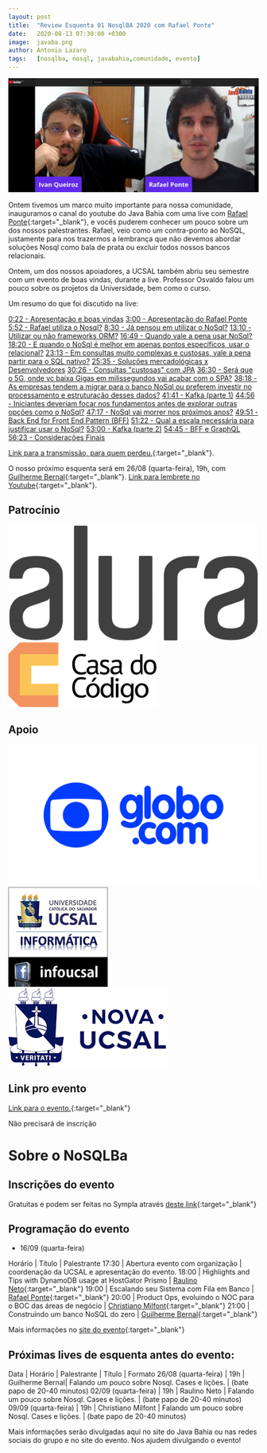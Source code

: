 ```yaml
---
layout: post
title:  "Review Esquenta 01 NosqlBA 2020 com Rafael Ponte"
date:   2020-08-13 07:30:00 +0300
image:  javaba.png
author: Antonio Lazaro
tags:   [nosqlba, nosql, javabahia,comunidade, evento]
---
```


![](/img/nosqlba/youtube-com-ponte.png)

Ontem tivemos um marco muito importante para nossa comunidade, inauguramos o canal do youtube do Java Bahia com uma live com [Rafael Ponte](https://www.linkedin.com/in/rponte/){:target="\_blank"}, e vocês puderem conhecer um pouco sobre um dos nossos palestrantes. Rafael, veio como um contra-ponto ao NoSQL, justamente para nos trazermos a lembrança que não devemos abordar soluções Nosql como bala de prata ou excluir todos nossos bancos relacionais.

Ontem, um dos nossos apoiadores, a UCSAL também abriu seu semestre com um evento de boas vindas, durante a live. Professor Osvaldo falou um pouco sobre os projetos da Universidade, bem como o curso.

Um resumo do que foi discutido na live:

[0:22 - Apresentação e boas vindas](https://www.youtube.com/watch?v=G0nViPCrE_o&t=22s)
[3:00 - Apresentação do Rafael Ponte](https://www.youtube.com/watch?v=G0nViPCrE_o&t=180s)
[5:52 - Rafael utiliza o Nosql?](https://www.youtube.com/watch?v=G0nViPCrE_o&t=352s)
[8:30 - Já pensou em utilizar o NoSql?](https://www.youtube.com/watch?v=G0nViPCrE_o&t=510s)
[13:10 - Utilizar ou não frameworks ORM?](https://www.youtube.com/watch?v=G0nViPCrE_o&t=790s)
[16:49 - Quando vale a pena usar NoSql?](https://www.youtube.com/watch?v=G0nViPCrE_o&t=1009s) 
[18:20 - E quando o NoSql é melhor em apenas pontos específicos, usar o relacional?](https://www.youtube.com/watch?v=G0nViPCrE_o&t=1100s)
[23:13 - Em consultas muito complexas e custosas, vale a pena partir para o SQL nativo?](https://www.youtube.com/watch?v=G0nViPCrE_o&t=1339s)
[25:35 - Soluções mercadológicas x Desenvolvedores](https://www.youtube.com/watch?v=G0nViPCrE_o&t=1535s)
[30:26 - Consultas "custosas" com JPA](https://www.youtube.com/watch?v=G0nViPCrE_o&t=1826s)
[36:30 - Será que o 5G, onde vc baixa Gigas em milissegundos vai acabar com o SPA?](https://www.youtube.com/watch?v=G0nViPCrE_o&t=2190s)
[38:18 - As empresas tendem a migrar para o banco NoSql ou preferem investir no processamento e estruturação desses dados?](https://www.youtube.com/watch?v=G0nViPCrE_o&t=2298s)
[41:41 - Kafka (parte 1)](https://www.youtube.com/watch?v=G0nViPCrE_o&t=2501s)
[44:56 - Iniciantes deveriam focar nos fundamentos antes de explorar outras opções como o NoSql?](https://www.youtube.com/watch?v=G0nViPCrE_o&t=2696s)
[47:17 - NoSql vai morrer nos próximos anos?](https://www.youtube.com/watch?v=G0nViPCrE_o&t=2837s)
[49:51 - Back End for Front End Pattern (BFF)](https://www.youtube.com/watch?v=G0nViPCrE_o&t=2991s)
[51:22 - Qual a escala necessária para justificar usar o NoSql?](https://www.youtube.com/watch?v=G0nViPCrE_o&t=3082s)
[53:00 - Kafka (parte 2)](https://www.youtube.com/watch?v=G0nViPCrE_o&t=3180s)
[54:45 - BFF e GraphQL](https://www.youtube.com/watch?v=G0nViPCrE_o&t=3285s)
[56:23 - Considerações Finais](https://www.youtube.com/watch?v=G0nViPCrE_o&t=3383s)


[Link para a transmissão, para quem perdeu.](https://www.youtube.com/watch?v=G0nViPCrE_o){:target="\_blank"}.

O nosso próximo esquenta será em 26/08 (quarta-feira), 19h, com [Guilherme Bernal](https://www.linkedin.com/in/guilherme-bernal-58666777/){:target="\_blank"}. [Link para lembrete no Youtube](https://www.youtube.com/watch?v=59ptT6WIbD0){:target="\_blank"}.

## Patrocínio

<div>
    <img src="/img/nosqlba/alura-dark-1060px.png" class="img-thumbnail logo" alt="Alura">
    <img src="/img/nosqlba/cdc.png" class="img-thumbnail logo" alt="Casa do código">
</div>

## Apoio 
<div class="container">
    <div class="row text-center">
        <img src="/img/nosqlba/globodotcom.png" class="img-thumbnail logo" 
        alt="Globo.com">
        <img src="/img/nosqlba/logo_infoucsal.jpg" class="img-thumbnail logo" 
        alt="DA Info UCSAL">
        <img src="/img/nosqlba/logo-ucsal.png" class="img-thumbnail logo" 
        alt="UCSAL (Universidade Católica do Salvador)">
    </div>  
</div>


## Link pro evento

[Link para o evento.](https://www.youtube.com/watch?v=9a5-SFX2x6w){:target="\_blank"}

Não precisará de inscrição

# Sobre o NoSQLBa

## Inscrições do evento

Gratuitas e podem ser feitas no Sympla através [deste link](https://www.sympla.com.br/nosqlba-2020__921068){:target="\_blank"}

## Programação do evento

- 16/09 (quarta-feira)

Horário | Título | Palestrante
17:30 | Abertura evento com organização | coordenação da UCSAL e apresentação do evento.
18:00 | Highlights and Tips with DynamoDB usage at HostGator Prismo	| [Raulino Neto](https://www.linkedin.com/in/raulinoneto/){:target="\_blank"}
19:00 | Escalando seu Sistema com Fila em Banco	| [Rafael Ponte](https://www.linkedin.com/in/rponte/){:target="\_blank"}
20:00 | Product Ops, evoluindo o NOC para o BOC das áreas de negócio | [Christiano Milfont](https://www.linkedin.com/in/cmilfont/){:target="\_blank"}
21:00 | Construindo um banco NoSQL do zero	| [Guilherme Bernal](https://www.linkedin.com/in/guilherme-bernal-58666777/){:target="\_blank"}

Mais informações no [site do evento](http://www.nosqlba.com/2020/index.html){:target="\_blank"}

## Próximas lives de esquenta antes do evento:

Data | Horário | Palestrante | Título | Formato
26/08 (quarta-feira) | 19h | Guilherme Bernal| Falando um pouco sobre Nosql. Cases e lições. | (bate papo de 20-40 minutos)
02/09 (quarta-feira) | 19h | Raulino Neto | Falando um pouco sobre Nosql. Cases e lições. | (bate papo de 20-40 minutos)
09/09 (quarta-feira) | 19h | Christiano Milfont | Falando um pouco sobre Nosql. Cases e lições. | (bate papo de 20-40 minutos)


Mais informações serão divulgadas aqui no site do Java Bahia ou nas redes sociais do grupo e no site do evento. Nos ajudem divulgando o evento!